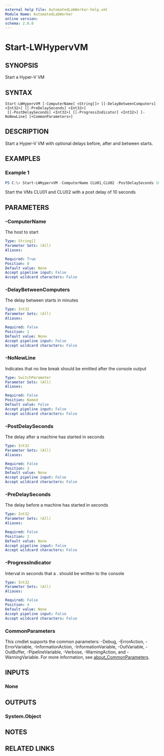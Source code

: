 ```yaml
---
external help file: AutomatedLabWorker-help.xml
Module Name: AutomatedLabWorker
online version:
schema: 2.0.0
---
```


# Start-LWHypervVM

## SYNOPSIS
Start a Hyper-V VM

## SYNTAX

```
Start-LWHypervVM [-ComputerName] <String[]> [[-DelayBetweenComputers] <Int32>] [[-PreDelaySeconds] <Int32>]
 [[-PostDelaySeconds] <Int32>] [[-ProgressIndicator] <Int32>] [-NoNewLine] [<CommonParameters>]
```

## DESCRIPTION
Start a Hyper-V VM with optional delays before, after and between starts.

## EXAMPLES

### Example 1
```powershell
PS C:\> Start-LWHypervVM -ComputerName CLU01,CLU02 -PostDelaySeconds 10
```

Start the VMs CLU01 and CLU02 with a post delay of 10 seconds

## PARAMETERS

### -ComputerName
The host to start

```yaml
Type: String[]
Parameter Sets: (All)
Aliases:

Required: True
Position: 0
Default value: None
Accept pipeline input: False
Accept wildcard characters: False
```

### -DelayBetweenComputers
The delay between starts in minutes

```yaml
Type: Int32
Parameter Sets: (All)
Aliases:

Required: False
Position: 1
Default value: None
Accept pipeline input: False
Accept wildcard characters: False
```

### -NoNewLine
Indicates that no line break should be emitted after the console output

```yaml
Type: SwitchParameter
Parameter Sets: (All)
Aliases:

Required: False
Position: Named
Default value: False
Accept pipeline input: False
Accept wildcard characters: False
```

### -PostDelaySeconds
The delay after a machine has started in seconds

```yaml
Type: Int32
Parameter Sets: (All)
Aliases:

Required: False
Position: 3
Default value: None
Accept pipeline input: False
Accept wildcard characters: False
```

### -PreDelaySeconds
The delay before a machine has started in seconds

```yaml
Type: Int32
Parameter Sets: (All)
Aliases:

Required: False
Position: 2
Default value: None
Accept pipeline input: False
Accept wildcard characters: False
```

### -ProgressIndicator
Interval in seconds that a .
should be written to the console

```yaml
Type: Int32
Parameter Sets: (All)
Aliases:

Required: False
Position: 4
Default value: None
Accept pipeline input: False
Accept wildcard characters: False
```

### CommonParameters
This cmdlet supports the common parameters: -Debug, -ErrorAction, -ErrorVariable, -InformationAction, -InformationVariable, -OutVariable, -OutBuffer, -PipelineVariable, -Verbose, -WarningAction, and -WarningVariable. For more information, see [about_CommonParameters](http://go.microsoft.com/fwlink/?LinkID=113216).

## INPUTS

### None
## OUTPUTS

### System.Object
## NOTES

## RELATED LINKS

